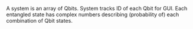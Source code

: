 A system is an array of Qbits.
System tracks ID of each Qbit for GUI.
Each entangled state has complex numbers describing (probability of) each combination of Qbit states.